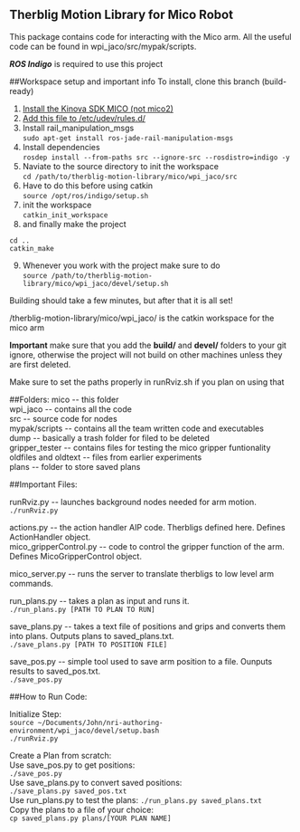 ## Therblig Motion Library for Mico Robot 

This package contains code for interacting with the Mico arm. All the useful code can be found in wpi_jaco/src/mypak/scripts.<br />

**_ROS Indigo_** is required to use this project

##Workspace setup and important info
To install, clone this branch (build-ready)<br/>
1. [Install the Kinova SDK MICO (not mico2)](http://www.kinovarobotics.com/service-robotics/products/software/)<br/>
2. [Add this file to /etc/udev/rules.d/](https://github.com/Kinovarobotics/kinova-ros/blob/master/jaco_driver/udev/99-jaco-arm.rules)<br/>
3. Install rail_manipulation_msgs<br/>
`sudo apt-get install ros-jade-rail-manipulation-msgs`<br/>
4. Install dependencies<br/>
`rosdep install --from-paths src --ignore-src --rosdistro=indigo -y`<br/>
5. Naviate to the source directory to init the workspace<br/>
`cd /path/to/therblig-motion-library/mico/wpi_jaco/src`<br/>
6. Have to do this before using catkin<br/>
`source /opt/ros/indigo/setup.sh`<br/>
7. init the workspace <br/>
`catkin_init_workspace`<br/>
8. and finally make the project<br/>
```
cd ..
catkin_make
```
9. Whenever you work with the project make sure to do<br/>
`source /path/to/therblig-motion-library/mico/wpi_jaco/devel/setup.sh`<br/>


Building should take a few minutes, but after that it is all set!


/therblig-motion-library/mico/wpi_jaco/ is the catkin workspace for the mico arm


**Important** make sure that you add the **build/** and **devel/** folders to your git ignore,
otherwise the project will not build on other machines unless they are first deleted.


Make sure to set the paths properly in runRviz.sh if you plan on using that



##Folders:
mico -- this folder <br />
wpi_jaco -- contains all the code<br />
src -- source code for nodes <br />
mypak/scripts -- contains all the team written code and executables<br />
dump -- basically a trash folder for filed to be deleted<br />
gripper_tester -- contains files for testing the mico gripper funtionality<br />
oldfiles and oldtext -- files from earlier experiments <br />
plans -- folder to store saved plans<br />

##Important Files:

runRviz.py -- launches background nodes needed for arm motion.<br />
`./runRviz.py`

actions.py -- the action handler AIP code. Therbligs defined here. Defines ActionHandler object.<br />
mico_gripperControl.py -- code to control the gripper function of the arm. Defines MicoGripperControl object.<br />

mico_server.py -- runs the server to translate therbligs to low level arm commands.<br />

run_plans.py -- takes a plan as input and runs it. <br />
`./run_plans.py [PATH TO PLAN TO RUN]`

save_plans.py -- takes a text file of positions and grips and converts them into plans. Outputs plans to saved_plans.txt.<br />
`./save_plans.py [PATH TO POSITION FILE]`

save_pos.py -- simple tool used to save arm position to a file. Ounputs results to saved_pos.txt.<br />
`./save_pos.py`

##How to Run Code:

Initialize Step:<br />
	`source ~/Documents/John/nri-authoring-environment/wpi_jaco/devel/setup.bash`<br />
	`./runRviz.py`<br />

Create a Plan from scratch:<br />
	Use save_pos.py to get positions:<br />
		`./save_pos.py`<br />
	Use save_plans.py to convert saved positions:<br />
		`./save_plans.py saved_pos.txt`<br />
	Use run_plans.py to test the plans:
		`./run_plans.py saved_plans.txt`<br />
	Copy the plans to a file of your choice:<br />
		`cp saved_plans.py plans/[YOUR PLAN NAME]`



